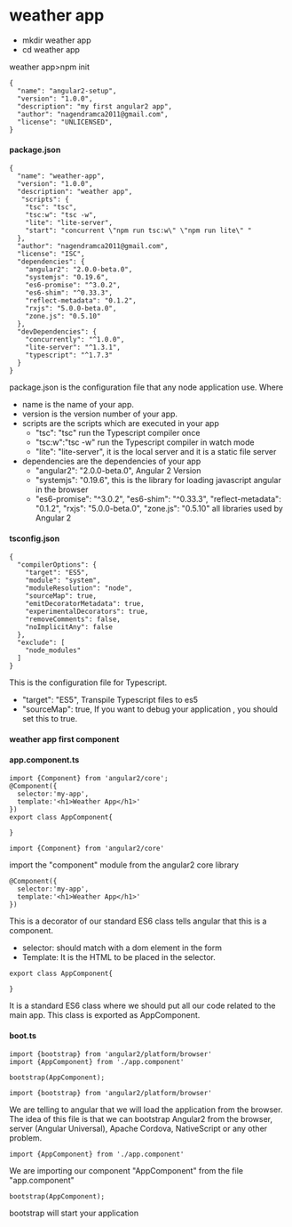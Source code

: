 # weather app

* mkdir weather app
* cd weather app

weather app>npm init
```
{
  "name": "angular2-setup",
  "version": "1.0.0",
  "description": "my first angular2 app",  
  "author": "nagendramca2011@gmail.com",
  "license": "UNLICENSED",   
}
```
#### package.json
```
{
  "name": "weather-app",
  "version": "1.0.0",
  "description": "weather app", 
   "scripts": {
    "tsc": "tsc",
    "tsc:w": "tsc -w",
    "lite": "lite-server",
    "start": "concurrent \"npm run tsc:w\" \"npm run lite\" "
  },
  "author": "nagendramca2011@gmail.com",
  "license": "ISC",
  "dependencies": {
    "angular2": "2.0.0-beta.0",
    "systemjs": "0.19.6",
    "es6-promise": "^3.0.2",
    "es6-shim": "^0.33.3",
    "reflect-metadata": "0.1.2",
    "rxjs": "5.0.0-beta.0",
    "zone.js": "0.5.10"
  },
  "devDependencies": {
    "concurrently": "^1.0.0",
    "lite-server": "^1.3.1",
    "typescript": "^1.7.3"
  }
}
```
package.json is the configuration file that any node application use. 
Where 
* name is the name of your app. 
* version is the version number of your app. 
* scripts are the scripts which are executed in your app
    * "tsc": "tsc" run the Typescript compiler once
    * "tsc:w":"tsc -w" run the Typescript compiler in watch mode
    * "lite": "lite-server", it is the local server and it is a static file server 
* dependencies are the dependencies of your app
    * "angular2": "2.0.0-beta.0", Angular 2 Version 
    * "systemjs": "0.19.6", this is the library for loading javascript angular in the browser 
     * "es6-promise": "^3.0.2", "es6-shim": "^0.33.3", "reflect-metadata": "0.1.2",  "rxjs": "5.0.0-beta.0",  "zone.js": "0.5.10" all libraries used by Angular 2
 
####  tsconfig.json
```
{
  "compilerOptions": {
    "target": "ES5",
    "module": "system",
    "moduleResolution": "node",
    "sourceMap": true,
    "emitDecoratorMetadata": true,
    "experimentalDecorators": true,
    "removeComments": false,
    "noImplicitAny": false
  },
  "exclude": [
    "node_modules"
  ]
}
```

This is the configuration file for Typescript. 

* "target": "ES5", Transpile Typescript files to es5
*  "sourceMap": true, If you want to debug your application , you should set this to true.

#### weather app first component

#### app.component.ts

```
import {Component} from 'angular2/core';
@Component({
  selector:'my-app',
  template:'<h1>Weather App</h1>'
})
export class AppComponent{

}
```
```
import {Component} from 'angular2/core' 
```

import the "component" module from the angular2 core library

```
@Component({
  selector:'my-app',
  template:'<h1>Weather App</h1>'
})

```
This is a decorator of our standard ES6 class tells angular that this is a component.
*  selector: should match with a dom element in the form <my-app></my-app>
* Template: It is the HTML to be placed in the selector.

```
export class AppComponent{

}
```
It is a standard ES6 class where we should  put all our code related to the main app. This class is exported as AppComponent. 

#### boot.ts
```
import {bootstrap} from 'angular2/platform/browser'
import {AppComponent} from './app.component'

bootstrap(AppComponent);
```

```
import {bootstrap} from 'angular2/platform/browser'
```
We are telling to angular that we will load the application from the browser. 
The idea of this file is that we can bootstrap Angular2 from the browser, server (Angular Universal), Apache Cordova, NativeScript or any other problem.

```
import {AppComponent} from './app.component'
```
We are importing our component "AppComponent" from the file "app.component"

```
bootstrap(AppComponent);
```
bootstrap will start your application
